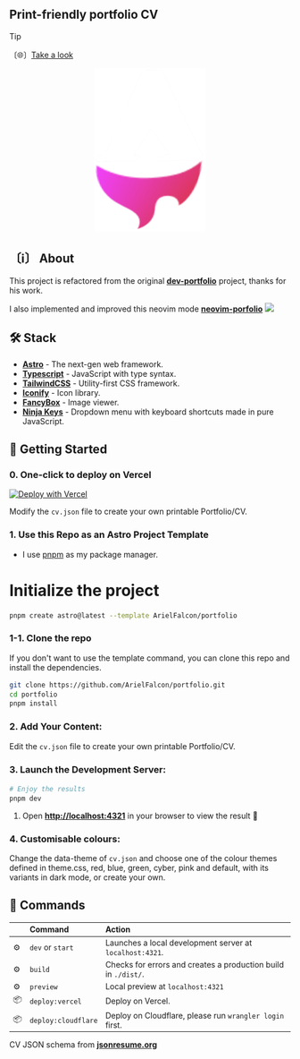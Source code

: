 ## Print-friendly portfolio CV

> [!TIP]
> 〔🌐〕[Take a look](https://www.arielfalcon.me)
<p align = "center">
    <img src="public/astro-vim.png" alt="logo" width="200"/>
</p>

## 〔ℹ〕 About

This project is refactored from the original [**dev-portfolio**](https://github.com/Smilesharks/dev-portfolio) project, thanks for his work.

I also implemented and improved this neovim mode [**neovim-porfolio**](https://github.com/albertoperdomo2/astro-vim)
![](public/demo.gif)

## 🛠️ Stack

- [**Astro**](https://astro.build/) - The next-gen web framework.
- [**Typescript**](https://www.typescriptlang.org/) - JavaScript with type syntax.
- [**TailwindCSS**](https://tailwindcss.com/) - Utility-first CSS framework.
- [**Iconify**](https://iconify.design/) - Icon library.
- [**FancyBox**](https://fancyapps.com/fancybox/3/) - Image viewer.
- [**Ninja Keys**](https://github.com/ssleptsov/ninja-keys) - Dropdown menu with keyboard shortcuts made in pure JavaScript.

## 🚀 Getting Started

### 0. One-click to deploy on Vercel
[![Deploy with Vercel](https://vercel.com/button)](https://vercel.com/new/clone?repository-url=https://github.com/ArielFalcon/portfolio&project-name=portfolio&repository-name=portfolio)

Modify the `cv.json` file to create your own printable Portfolio/CV.

### 1. Use this Repo as an Astro Project Template

- I use [pnpm](https://pnpm.io/installation) as my package manager.

# Initialize the project
```bash
pnpm create astro@latest --template ArielFalcon/portfolio
```

### 1-1. Clone the repo
If you don't want to use the template command, you can clone this repo and install the dependencies.

```bash
git clone https://github.com/ArielFalcon/portfolio.git
cd portfolio
pnpm install
```

### 2. Add Your Content:

Edit the `cv.json` file to create your own printable Portfolio/CV.

### 3. Launch the Development Server:

```bash
# Enjoy the results
pnpm dev
```
1. Open [**http://localhost:4321**](http://localhost:4321/) in your browser to view the result 🚀

### 4. Customisable colours:
Change the data-theme of `cv.json` and choose one of the colour themes defined in theme.css, red, blue, green, cyber, pink and default, with its variants in dark mode, or create your own.

## 🧞 Commands

|     | Command         | Action                                                                       |
| :-- | :-------------- | :--------------------------------------------------------------------------- |
| ⚙️  | `dev` or `start` | Launches a local development server at `localhost:4321`.                   |
| ⚙️  | `build`         | Checks for errors and creates a production build in `./dist/`. |
| ⚙️  | `preview`       | Local preview at `localhost:4321`                                       |
| 📦  | `deploy:vercel`         | Deploy on Vercel.                           |
| 📦 | `deploy:cloudflare`       | Deploy on Cloudflare, please run `wrangler login` first.                                           |                                |

CV JSON schema from [**jsonresume.org**](https://jsonresume.org/schema/)
